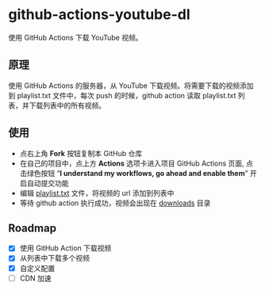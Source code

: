 # github-actions-youtube-dl

使用 GitHub Actions 下载 YouTube 视频。

## 原理

使用 GitHub Actions 的服务器，从 YouTube 下载视频。将需要下载的视频添加到 playlist.txt 文件中，每次 push 的时候，github action 读取 playlist.txt 列表，并下载列表中的所有视频。

## 使用

- 点右上角 **Fork** 按钮复制本 GitHub 仓库
- 在自己的项目中，点上方 **Actions** 选项卡进入项目 GitHub Actions 页面, 点击绿色按钮 “**I understand my workflows, go ahead and enable them**” 开启自动提交功能
- 编辑 [playlist.txt](./playlist.txt) 文件，将视频的 url 添加到列表中
- 等待 github action 执行成功，视频会出现在 [downloads](./downloads/) 目录

## Roadmap

- [x] 使用 GitHub Action 下载视频
- [x] 从列表中下载多个视频
- [x] 自定义配置
- [ ] CDN 加速

